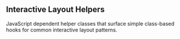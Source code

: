 ## Interactive Layout Helpers

JavaScript dependent helper classes that surface simple class-based hooks for common interactive layout patterns.